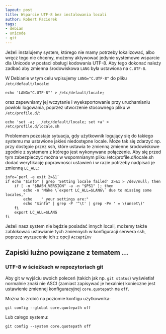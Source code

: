 ```yaml
---
layout: post
title: Wsparcie UTF-8 bez instalowania locali
author: Robert Paciorek
tags:
- debian
- unicode
- git
---
```


Jeżeli instalujemy system, którego nie mamy potrzeby lokalizować, albo wręcz tego nie chcemy,
możemy aktywować jedynie systemowe wsparcie dla Unicode w postaci obsługi kodowania UTF-8.
Aby tego dokonać należy zadbać aby zmienna środowiskowa `LANG` była ustawiona na `C.UTF-8`.

W Debianie w tym celu wpisujemy `LANG="C.UTF-8"` do pliku `/etc/default/locale`:

	echo 'LANG="C.UTF-8"' > /etc/default/locale;

oraz zapewniamy jej wczytanie i wyeksportowanie przy uruchamianiu powłoki logowania,
poprzez utworzenie stosownego pliku w `/etc/profile.d/`:

	echo 'set -a; . /etc/default/locale; set +a' > /etc/profile.d/locale.sh

Problemem pozostaje sytuacja, gdy użytkownik logujący się do takiego systemu ma ustawione jakieś niedostępne locale.
Może tak się zdarzyć np. przy dostępie przez ssh, które ustawia te zmienną zmienne środowiskowe zgodnie z systemem z którego jest wykonywane połączenie.
Aby się przed tym zabezpieczyć można w wspomnianym pliku /etc/profile.d/locale.sh dodać weryfikację poprawności ustawień i w razie potrzeby nadpisać je zmienną `LC_ALL`:

	info=`perl -e exit 2>&1`
	if echo "$info" | grep 'Setting locale failed' 2>&1 > /dev/null; then
		if [ -n "$BASH_VERSION" -a -n "$PS1" ]; then
			echo -n "Make \`export LC_ALL=$LANG\` due to missing some locales,"
			echo    " your settings are:"
			echo "$info" | grep -P '^\t' | grep -Pv ' = \(unset\)'
		fi
		export LC_ALL=$LANG
	fi

Jeżeli nasz system nie będzie posiadać innych locali, możemy także zablokować ustawianie tych zmiennych w konfiguracji serwera ssh,
 poprzez wyrzucenie ich z opcji `AcceptEnv`


## Zapiski luźno powiązane z tematem ...

### UTF-8 w ścieżkach w repozytoriach git

Aby git w wyjściu swoich poleceń (takich jak np. `git status`) wyświetlał normalnie znaki nie ASCI (zamiast zapisywać je hexalnie) konieczne jest ustawienie zmiennej konfiguracyjnej `core.quotepath` na `off`.

Można to zrobić na poziomie konfigu użytkownika:

	git config --global core.quotepath off

Lub całego systemu:

	git config --system core.quotepath off
